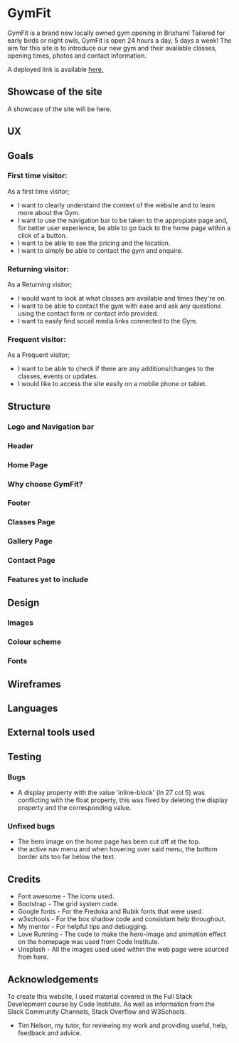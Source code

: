 # GymFit

GymFit is a brand new locally owned gym opening in Brixham! Tailored for early birds or night owls, GymFit is open 24 hours a day, 5 days a week! The aim for this site is to introduce our new gym and their available classes, opening times, photos and contact information.

A deployed link is available [here.](#)

## Showcase of the site
A showcase of the site will be here. 


## UX


## Goals

### First time visitor:
As a first time visitor;
* I want to clearly understand the context of the website and to learn more about the Gym.
* I want to use the navigation bar to be taken to the appropiate page and, for better user experience, be able to go back to the home page within a click of a button.
* I want to be able to see the pricing and the location.
* I want to simply be able to contact the gym and enquire.

### Returning visitor:
As a Returning visitor;
* I would want to look at what classes are available and times they're on.
* I want to be able to contact the gym with ease and ask any questions using the contact form or contact info provided.
* I want to easily find socail media links connected to the Gym.

### Frequent visitor:
As a Frequent visitor;
* I want to be able to check if there are any additions/changes to the classes, events or updates.
* I would like to access the site easily on a mobile phone or tablet.

## Structure
### Logo and Navigation bar
### Header
### Home Page
### Why choose GymFit?
### Footer
### Classes Page
### Gallery Page
### Contact Page
### Features yet to include

## Design
### Images
### Colour scheme
### Fonts

## Wireframes

## Languages

## External tools used

## Testing
### Bugs
* A display property with the value 'inline-block' (ln 27 col 5) was conflicting with the float property, this was fixed by deleting the display property and the corresponding value.

### Unfixed bugs
* The hero image on the home page has been cut off at the top.
* the active nav menu and when hovering over said menu, the bottom border sits too far below the text.

## Credits
* Font awesome - The icons used.
* Bootstrap - The grid system code.
* Google fonts - For the Fredoka and Rubik fonts that were used.
* w3schools - For the box shadow code and consistant help throughout.
* My mentor - For helpful tips and debugging.
* Love Running - The code to make the hero-image and animation effect on the homepage was used from Code Institute.
* Unsplash - All the images used used within the web page were sourced from here.

## Acknowledgements
To create this website, I used material covered in the Full Stack Development course by Code Institute. As well as information from the Slack Community Channels, Stack Overflow and W3Schools.

* Tim Nelson, my tutor, for reviewing my work and providing useful, help, feedback and advice.